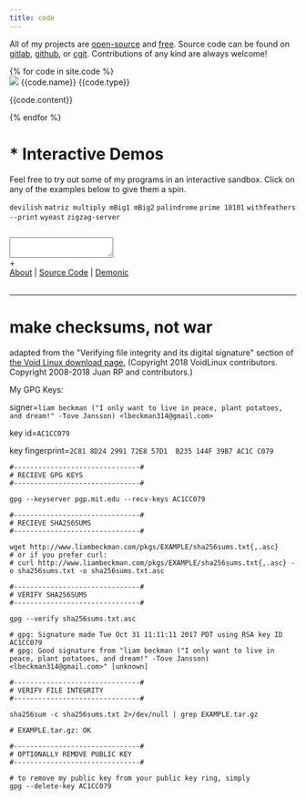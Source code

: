 ```yaml
---
title: code
---
```


<div class="rainbow-box">
    <p>All of my projects are <a href="https://opensource.org/osd-annotated">open-source</a> and <a href="https://www.gnu.org/philosophy/free-sw.en.html">free</a>. Source code can be found on <a href="https://gitlab.com/lbeckman314/">gitlab</a>, <a href="https://github.com/lbeckman314">github</a>, or <a href="https://git.liambeckman.com">cgit</a>. Contributions of any kind are always welcome!</p>
</div>

<div class="container">
    {% for code in site.code %}
    <div class="fixed pointer featured" onclick="location.href=https://{{code.url}}">
        <a href="https://convida.liambeckman.com"><img class="center" src="/assets/images/{{code.img}}"></a>
        <a class="code-title">{{code.name}}</a>
        <a class="code-type {{code.type}}">{{code.type}}</a>
        <p class="code">{{code.content}}</p>
    </div>
    {% endfor %}
</div>

# * Interactive Demos

Feel free to try out some of my programs in an interactive sandbox. Click on any of the examples below to give them a spin.

<div class="demo-examples-container">
    <code class="demo-examples">devilish</code>
    <code class="demo-examples">matriz multiply mBig1 mBig2</code>
    <code class="demo-examples">palindrome</code>
    <code class="demo-examples">prime 10101</code>
    <code class="demo-examples">withfeathers --print</code>
    <code class="demo-examples">wyeast</code>
    <code class="demo-examples">zigzag-server</code>
</div>

<pre id="info"></pre>
<div id="terminal">
    <textarea class="terminals" tabindex="0" contentEditable="true"></textarea>
</div>
<script src="/assets/js/demo.js"></script>
<script type="text/javascript">MYLIBRARY.init(["prime 10101"]);</script>

<div id="button-container">
    <span id="duplicate-terminal">+</span>
    <div class="what-is-this">
        <a href="/code/demo">About</a>
        |
        <a href="https://github.com/lbeckman314/demo">Source Code</a>
        |
        <a href="https://liambeckman.com/code/term">Demonic</a>
    </div>
</div>

<br/>
<hr />

<h1 id="security">make checksums, not war</h1>

adapted from the "Verifying file integrity and its digital signature" section of <a href="https://www.voidlinux.org/download/#verifying-file-integrity-and-its-digital-signature">the Void Linux download page.</a> (Copyright 2018 VoidLinux contributors. Copyright 2008-2018 Juan RP and contributors.)

My GPG Keys:

signer=`liam beckman ("I only want to live in peace, plant potatoes, and dream!" -Tove Jansson) <lbeckman314@gmail.com>`

key id=`AC1CC079`

key fingerprint=`2C81 8D24 2991 72E8 57D1  B235 144F 39B7 AC1C C079`


```shell
#-------------------------------#
# RECIEVE GPG KEYS
#-------------------------------#

gpg --keyserver pgp.mit.edu --recv-keys AC1CC079

#-------------------------------#
# RECIEVE SHA256SUMS
#-------------------------------#

wget http://www.liambeckman.com/pkgs/EXAMPLE/sha256sums.txt{,.asc}
# or if you prefer curl:
# curl http://www.liambeckman.com/pkgs/EXAMPLE/sha256sums.txt{,.asc} -o sha256sums.txt -o sha256sums.txt.asc

#-------------------------------#
# VERIFY SHA256SUMS
#-------------------------------#

gpg --verify sha256sums.txt.asc

# gpg: Signature made Tue Oct 31 11:11:11 2017 PDT using RSA key ID AC1CC079
# gpg: Good signature from "liam beckman ("I only want to live in peace, plant potatoes, and dream!" -Tove Jansson) <lbeckman314@gmail.com>" [unknown]

#-------------------------------#
# VERIFY FILE INTEGRITY
#-------------------------------#

sha256sum -c sha256sums.txt 2>/dev/null | grep EXAMPLE.tar.gz

# EXAMPLE.tar.gz: OK

#-------------------------------#
# OPTIONALLY REMOVE PUBLIC KEY
#-------------------------------#

# to remove my public key from your public key ring, simply
gpg --delete-key AC1CC079
```
